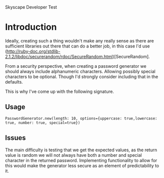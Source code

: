 Skyscape Developer Test

# Introduction

Ideally, creating such a thing wouldn't make any really sense as there are sufficient libraries out there that can do a
better job, in this case I'd use (http://ruby-doc.org/stdlib-2.1.2/libdoc/securerandom/rdoc/SecureRandom.html)[SecureRandom].

From a security perspective, when creating a password generator we should always include alphanumeric characters.
Allowing possibly special characters to be optional. Though I'd strongly consider including that in the defaults.

This is why I've come up with the following signature.

## Usage

`PasswordGenerator.new(length: 10, options={uppercase: true,lowercase: true, number: true, special=true})`

## Issues

The main difficulty is testing that we get the expected values, as the return value is random we will not always have
both a number and special character in the returned password. Implementing functionality to allow for this would make
the generator less secure as an element of predictability to it.